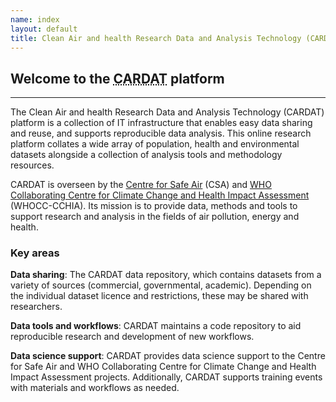 ```yaml
---
name: index
layout: default
title: Clean Air and health Research Data and Analysis Technology (CARDAT)
---
```


<h2>Welcome to the <abbr title="Clean Air and health Research Data and Analysis Technology">CARDAT</abbr> platform</h2>

<hr class="car-red" />

The Clean Air and health Research Data and Analysis Technology (CARDAT) platform is a collection of IT infrastructure that enables easy data sharing and reuse, and supports reproducible data analysis. This online research platform collates a wide array of population, health and environmental datasets alongside a collection of analysis tools and methodology resources.

CARDAT is overseen by the [Centre for Safe Air](https://safeair.org.au/) (CSA) and [WHO Collaborating Centre for Climate Change and Health Impact Assessment](https://research.curtin.edu.au/whocc-cchia/) (WHOCC-CCHIA). Its mission is to provide data, methods and tools to support research and analysis in the fields of air pollution, energy and health.

<h3>Key areas</h3>

<strong>Data sharing</strong>: The CARDAT data repository, which contains datasets from a variety of sources (commercial, governmental, academic). Depending on the individual dataset licence and restrictions, these may be shared with researchers.

<strong>Data tools and workflows</strong>: CARDAT maintains a code repository to aid reproducible research and development of new workflows.

<strong>Data science support</strong>: CARDAT provides data science support to the Centre for Safe Air and WHO Collaborating Centre for Climate Change and Health Impact Assessment projects. Additionally, CARDAT supports training events with materials and workflows as needed.
